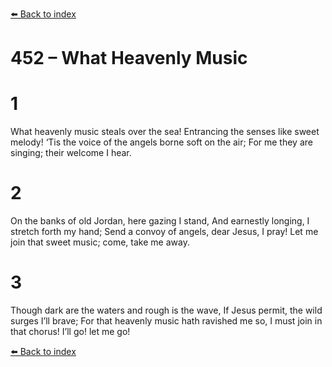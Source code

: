 [⬅️ Back to index](../README.md)

# 452 – What Heavenly Music


# 1
What heavenly music steals over the sea!
Entrancing the senses like sweet melody!
‘Tis the voice of the angels borne soft on the air;
For me they are singing; their welcome I hear.

# 2
On the banks of old Jordan, here gazing I stand,
And earnestly longing, I stretch forth my hand;
Send a convoy of angels, dear Jesus, I pray!
Let me join that sweet music; come, take me away.

# 3
Though dark are the waters and rough is the wave,
If Jesus permit, the wild surges I’ll brave;
For that heavenly music hath ravished me so,
I must join in that chorus! I’ll go! let me go!

[⬅️ Back to index](../README.md)
